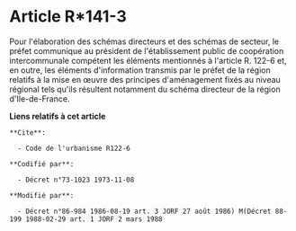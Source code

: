 # Article R*141-3

Pour l'élaboration des schémas directeurs et des schémas de secteur, le préfet communique au président de l'établissement
public de coopération intercommunale compétent les éléments mentionnés à l'article R. 122-6 et, en outre, les éléments
d'information transmis par le préfet de la région relatifs à la mise en œuvre des principes d'aménagement fixés au niveau
régional tels qu'ils résultent notamment du schéma directeur de la région d'Ile-de-France.

**Liens relatifs à cet article**

	**Cite**:

	  - Code de l'urbanisme R122-6

	**Codifié par**:

	  - Décret n°73-1023 1973-11-08

	**Modifié par**:

	  - Décret n°86-984 1986-08-19 art. 3 JORF 27 août 1986) M(Décret 88-199 1988-02-29 art. 1 JORF 2 mars 1988

